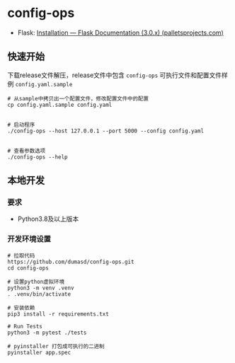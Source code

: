 # config-ops

* Flask: [Installation — Flask Documentation (3.0.x) (palletsprojects.com)](https://flask.palletsprojects.com/en/3.0.x/installation/)

## 快速开始

下载release文件解压，release文件中包含 `config-ops` 可执行文件和配置文件样例 `config.yaml.sample`

```
# 从sample中拷贝出一个配置文件，修改配置文件中的配置
cp config.yaml.sample config.yaml


# 启动程序
./config-ops --host 127.0.0.1 --port 5000 --config config.yaml


# 查看参数选项
./config-ops --help

```


## 本地开发

### 要求

- Python3.8及以上版本

### 开发环境设置

```shell
# 拉取代码 
https://github.com/dumasd/config-ops.git
cd config-ops

# 设置python虚拟环境
python3 -m venv .venv
. .venv/bin/activate

# 安装依赖
pip3 install -r requirements.txt

# Run Tests
python3 -m pytest ./tests

# pyinstaller 打包成可执行的二进制
pyinstaller app.spec 
```
